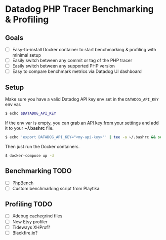 # Datadog PHP Tracer Benchmarking & Profiling

## Goals

- [ ] Easy-to-install Docker container to start benchmarking & profiling with minimal setup
- [ ] Easily switch between any commit or tag of the PHP tracer
- [ ] Easily switch between any supported PHP version
- [ ] Easy to compare benchmark metrics via Datadog UI dashboard

## Setup

Make sure you have a valid Datadog API key env set in the `DATADOG_API_KEY` env var.

```bash
$ echo $DATADOG_API_KEY
```

If the env var is empty, you can [grab an API key from your settings](https://app.datadoghq.com/account/settings#api) and add it to your **~/.bashrc** file.

```bash
$ echo 'export DATADOG_API_KEY="<my-api-key>"' | tee -a ~/.bashrc && source ~/.bashrc
```

Then just run the Docker containers.

```bash
$ docker-compose up -d
```

## Benchmarking TODO

- [ ] [PhpBench](https://github.com/phpbench/phpbench)
- [ ] Custom benchmarking script from Playtika

## Profiling TODO

- [ ] Xdebug cachegrind files
- [ ] New Etsy profiler
- [ ] Tideways XHProf?
- [ ] Blackfire.io?
